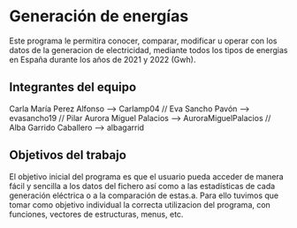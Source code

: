 # Generación de energías

Este programa le permitira conocer, comparar, modificar u operar con los datos de la generacion de electricidad, mediante todos los tipos de energias en España durante los años de 2021 y 2022 (Gwh).

## Integrantes del equipo

Carla María Perez Alfonso --> Carlamp04 // 
Eva Sancho Pavón --> evasancho19 // 
Pilar Aurora Miguel Palacios --> AuroraMiguelPalacios // 
Alba Garrido Caballero --> albagarrid 

## Objetivos del trabajo

El objetivo inicial del programa es que el usuario pueda acceder de manera fácil y sencilla a los datos del fichero así como a las estadísticas de cada generación eléctrica o a la comparación de estas.a. Para ello tuvimos que tomar como objetivo individual la correcta utilizacion del programa, con funciones, vectores de estructuras, menus, etc.
